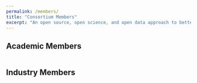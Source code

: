 ```yaml
---
permalink: /members/
title: "Consortium Members"
excerpt: "An open source, open science, and open data approach to better biomolecular forcefields"
---
```


## Academic Members

<figure class="align-center">
  <img src="{{ site.url }}{{ site.baseurl }}/assets/images/Academic_People.jpg" alt="">
</figure> 

## Industry Members

<figure class="align-center">
  <img src="{{ site.url }}{{ site.baseurl }}/assets/images/Industry_People.jpg" alt="">
</figure> 
